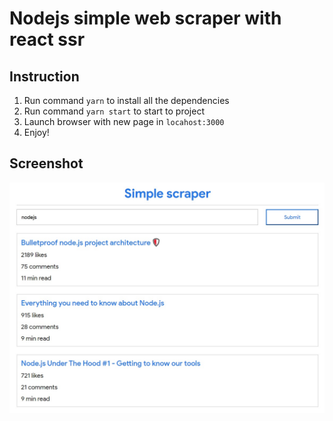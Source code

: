 # Nodejs simple web scraper with react ssr

## Instruction
1. Run command `yarn` to  install all the dependencies
2. Run command `yarn start` to start to project
3. Launch browser with new page in `locahost:3000`
4. Enjoy!

## Screenshot
![Simple scraper](screenshot.jpg)
